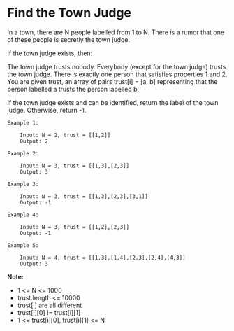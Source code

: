 # Find the Town Judge

In a town, there are N people labelled from 1 to N.  There is a rumor that one of these people is secretly the town judge.

If the town judge exists, then:

The town judge trusts nobody.
Everybody (except for the town judge) trusts the town judge.
There is exactly one person that satisfies properties 1 and 2.
You are given trust, an array of pairs trust[i] = [a, b] representing that the person labelled a trusts the person labelled b.

If the town judge exists and can be identified, return the label of the town judge.  Otherwise, return -1.

 

    Example 1:

        Input: N = 2, trust = [[1,2]]
        Output: 2

    Example 2:

        Input: N = 3, trust = [[1,3],[2,3]]
        Output: 3

    Example 3:

        Input: N = 3, trust = [[1,3],[2,3],[3,1]]
        Output: -1

    Example 4:

        Input: N = 3, trust = [[1,2],[2,3]]
        Output: -1

    Example 5:

        Input: N = 4, trust = [[1,3],[1,4],[2,3],[2,4],[4,3]]
        Output: 3
    

**Note:**

* 1 <= N <= 1000
* trust.length <= 10000
* trust[i] are all different
* trust[i][0] != trust[i][1]
* 1 <= trust[i][0], trust[i][1] <= N
